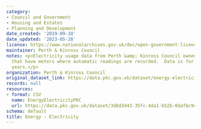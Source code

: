 ```yaml
---
category:
- Council and Government
- Housing and Estates
- Planning and Development
date_created: '2019-09-10'
date_updated: '2023-05-28'
license: https://www.nationalarchives.gov.uk/doc/open-government-licence/version/3/
maintainer: Perth & Kinross Council
notes: <p>Electricity usage data from Perth &amp; Kinross Council owned buildings
  that have meters where automatic readings are recorded.  Data is for the last  2
  years.</p>
organization: Perth & Kinross Council
original_dataset_link: https://data.pkc.gov.uk/dataset/energy-electricity
records: null
resources:
- format: CSV
  name: EnergyElectricityPKC
  url: https://data.pkc.gov.uk/dataset/3d8d3d43-35fc-4da1-b52b-0daf6c9c6f72/resource/ed1fd7df-69c5-41a3-b52f-ca111a308d34/download/energyelectricity.csv
schema: default
title: Energy - Electricity
---
```

